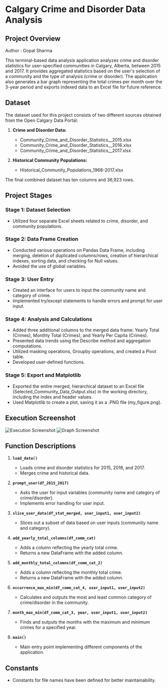 # Calgary Crime and Disorder Data Analysis

## Project Overview

Author : Gopal Sharma

This terminal-based data analysis application analyzes crime and disorder statistics for user-specified communities in Calgary, Alberta, between 2015 and 2017. It provides aggregated statistics based on the user's selection of a community and the type of analysis (crime or disorder). The application also generates a bar graph representing the total crimes per month over the 3-year period and exports indexed data to an Excel file for future reference.

## Dataset

The dataset used for this project consists of two different sources obtained from the Open Calgary Data Portal:

1. **Crime and Disorder Data:**

   - Community_Crime_and_Disorder_Statistics\_\_2015.xlsx
   - Community_Crime_and_Disorder_Statistics\_\_2016.xlsx
   - Community_Crime_and_Disorder_Statistics\_\_2017.xlsx

2. **Historical Community Populations:**
   - Historical_Community_Populations_1968-2017.xlsx

The final combined dataset has ten columns and 36,923 rows.

## Project Stages

### Stage 1: Dataset Selection

- Utilized four separate Excel sheets related to crime, disorder, and community populations.

### Stage 2: Data Frame Creation

- Conducted various operations on Pandas Data Frame, including merging, deletion of duplicated columns/rows, creation of hierarchical indexes, sorting data, and checking for Null values.
- Avoided the use of global variables.

### Stage 3: User Entry

- Created an interface for users to input the community name and category of crime.
- Implemented try/except statements to handle errors and prompt for user input.

### Stage 4: Analysis and Calculations

- Added three additional columns to the merged data frame: Yearly Total (Crimes), Monthly Total (Crimes), and Yearly Per Capita (Crimes).
- Presented data trends using the Describe method and aggregation computations.
- Utilized masking operations, Groupby operations, and created a Pivot table.
- Developed user-defined functions.

### Stage 5: Export and Matplotlib

- Exported the entire merged, hierarchical dataset to an Excel file (Selected_Community_Data_Output.xlsx) in the working directory, including the index and header values.
- Used Matplotlib to create a plot, saving it as a .PNG file (my_figure.png).

## Execution Screenshot

![Execution Screenshot](/Program_Output_Screenshot.jpg)
![Graph Screenshot](/my_figure.png)

## Function Descriptions

1. **`load_data()`**

   - Loads crime and disorder statistics for 2015, 2016, and 2017.
   - Merges crime and historical data.

2. **`prompt_user(df_2015_2017)`**

   - Asks the user for input variables (community name and category of crime/disorder).
   - Implements error handling for user input.

3. **`slice_user_data(df_stat_merged, user_input1, user_input2)`**

   - Slices out a subset of data based on user inputs (community name and category).

4. **`add_yearly_total_columns(df_comm_cat)`**

   - Adds a column reflecting the yearly total crime.
   - Returns a new DataFrame with the added column.

5. **`add_monthly_total_columns(df_comm_cat_2)`**

   - Adds a column reflecting the monthly total crime.
   - Returns a new DataFrame with the added column.

6. **`occurrence_max_min(df_comm_cat_4, user_input1, user_input2)`**

   - Calculates and outputs the most and least common category of crime/disorder in the community.

7. **`month_max_min(df_comm_cat_3, year, user_input1, user_input2)`**

   - Finds and outputs the months with the maximum and minimum crimes for a specified year.

8. **`main()`**
   - Main entry point implementing different components of the application.

## Constants

- Constants for file names have been defined for better maintainability.
